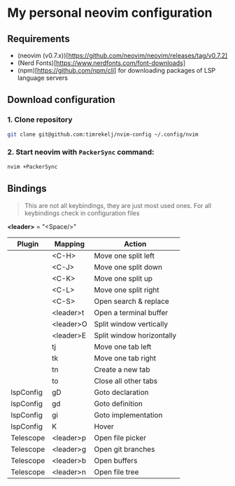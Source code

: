 # My personal neovim configuration

## Requirements
 - (neovim (v0.7.x))[https://github.com/neovim/neovim/releases/tag/v0.7.2]
 - (Nerd Fonts)[https://www.nerdfonts.com/font-downloads]
 - (npm)[https://github.com/npm/cli] for downloading packages of LSP language servers

## Download configuration

### 1. Clone repository

```sh
git clone git@github.com:timrekelj/nvim-config ~/.config/nvim
```

### 2. Start neovim with `PackerSync` command:

```sh
nvim +PackerSync
```

## Bindings

> This are not all keybindings, they are just most used ones. For all keybindings check in configuration files

**\<leader\>** = "\<Space/\>"

| Plugin    | Mapping      | Action                         |
| --------- | ------------ | ------------------------------ |
|           | \<C-H\>      | Move one split left            |
|           | \<C-J\>      | Move one split down            |
|           | \<C-K\>      | Move one split up              |
|           | \<C-L\>      | Move one split right           |
|           | \<C-S\>      | Open search & replace          |
|           | \<leader\>t  | Open a terminal buffer         |
|           | \<leader\>O  | Split window vertically        |
|           | \<leader\>E  | Split window horizontally      |
|           | tj           | Move one tab left              |
|           | tk           | Move one tab right             |
|           | tn           | Create a new tab               |
|           | to           | Close all other tabs           |
| lspConfig | gD           | Goto declaration               |
| lspConfig | gd           | Goto definition                |
| lspConfig | gi           | Goto implementation            |
| lspConfig | K            | Hover                          |
| Telescope | \<leader\>p  | Open file picker               |
| Telescope | \<leader\>g  | Open git branches              |
| Telescope | \<leader\>b  | Open buffers                   |
| Telescope | \<leader\>n  | Open file tree                 |
